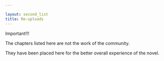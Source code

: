 ```yaml
---

layout: second_list
title: Re-uploads
---
```


Important!!!

The chapters listed here are not the work of the community.

They have been placed here for the better overall experience of the novel.
